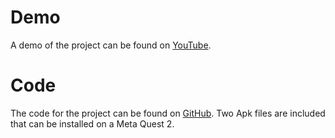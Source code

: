 # Demo
A demo of the project can be found on [YouTube](https://www.youtube.com/watch?v=nwIDhQDjOUo).
# Code
The code for the project can be found on [GitHub](https://github.com/TheSkynet1337/VRKayaking).
Two Apk files are included that can be installed on a Meta Quest 2.

